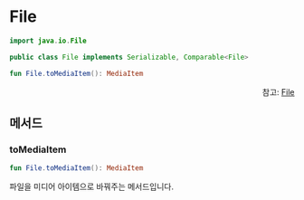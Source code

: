 # File
```kotlin
import java.io.File
```
```java
public class File implements Serializable, Comparable<File>
```
```kotlin
fun File.toMediaItem(): MediaItem
```
<div align="right">
참고: <a href="https://developer.android.com/reference/java/io/File">File</a>
</div>


## 메서드

### toMediaItem
```kotlin
fun File.toMediaItem(): MediaItem
```

파일을 미디어 아이템으로 바꿔주는 메서드입니다.
